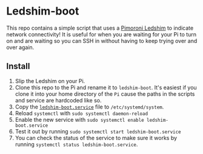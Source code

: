 # Ledshim-boot
This repo contains a simple script that uses a [Pimoroni Ledshim](https://shop.pimoroni.com/products/led-shim) to indicate network connectivity! It is useful for when you are waiting for your Pi to turn on and are waiting so you can SSH in without having to keep trying over and over again. 

## Install
1. Slip the Ledshim on your Pi. 
2. Clone this repo to the Pi and rename it to `ledshim-boot`. It's easiest if you clone it into your home directory of the `Pi` cause the paths in the scripts and service are hardcoded like so. 
3. Copy the [`ledshim-boot.service`](https://github.com/UnsignedArduino/Ledshim-Boot/blob/main/ledshim-boot.service) file to `/etc/systemd/system`. 
4. Reload `systemctl` with `sudo systemctl daemon-reload`
5. Enable the new service with `sudo systemctl enable ledshim-boot.service`
6. Test it out by running `sudo systemctl start ledshim-boot.service`
7. You can check the status of the service to make sure it works by running `systemctl status ledshim-boot.service`. 
